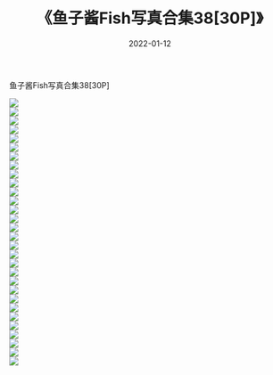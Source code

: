 ﻿---
layout: post
title:  《鱼子酱Fish写真合集38[30P]》
date:   2022-01-12
img: http://img.660000.xyz/Sharelink/性感/2022/鱼子酱Fish写真合集38[30P]/000.jpg
categories: [美女, 清纯, 唯美]
---

鱼子酱Fish写真合集38[30P]

  ![](http://img.660000.xyz/Sharelink/性感/2022/鱼子酱Fish写真合集38[30P]/001.jpg) <br> ![](http://img.660000.xyz/Sharelink/性感/2022/鱼子酱Fish写真合集38[30P]/002.jpg) <br> ![](http://img.660000.xyz/Sharelink/性感/2022/鱼子酱Fish写真合集38[30P]/003.jpg) <br> ![](http://img.660000.xyz/Sharelink/性感/2022/鱼子酱Fish写真合集38[30P]/004.jpg) <br> ![](http://img.660000.xyz/Sharelink/性感/2022/鱼子酱Fish写真合集38[30P]/005.jpg) <br> ![](http://img.660000.xyz/Sharelink/性感/2022/鱼子酱Fish写真合集38[30P]/006.jpg) <br> ![](http://img.660000.xyz/Sharelink/性感/2022/鱼子酱Fish写真合集38[30P]/007.jpg) <br> ![](http://img.660000.xyz/Sharelink/性感/2022/鱼子酱Fish写真合集38[30P]/008.jpg) <br> ![](http://img.660000.xyz/Sharelink/性感/2022/鱼子酱Fish写真合集38[30P]/009.jpg) <br> ![](http://img.660000.xyz/Sharelink/性感/2022/鱼子酱Fish写真合集38[30P]/010.jpg) <br> ![](http://img.660000.xyz/Sharelink/性感/2022/鱼子酱Fish写真合集38[30P]/011.jpg) <br> ![](http://img.660000.xyz/Sharelink/性感/2022/鱼子酱Fish写真合集38[30P]/012.jpg) <br> ![](http://img.660000.xyz/Sharelink/性感/2022/鱼子酱Fish写真合集38[30P]/013.jpg) <br> ![](http://img.660000.xyz/Sharelink/性感/2022/鱼子酱Fish写真合集38[30P]/014.jpg) <br> ![](http://img.660000.xyz/Sharelink/性感/2022/鱼子酱Fish写真合集38[30P]/015.jpg) <br> ![](http://img.660000.xyz/Sharelink/性感/2022/鱼子酱Fish写真合集38[30P]/016.jpg) <br> ![](http://img.660000.xyz/Sharelink/性感/2022/鱼子酱Fish写真合集38[30P]/017.jpg) <br> ![](http://img.660000.xyz/Sharelink/性感/2022/鱼子酱Fish写真合集38[30P]/018.jpg) <br> ![](http://img.660000.xyz/Sharelink/性感/2022/鱼子酱Fish写真合集38[30P]/019.jpg) <br> ![](http://img.660000.xyz/Sharelink/性感/2022/鱼子酱Fish写真合集38[30P]/020.jpg) <br> ![](http://img.660000.xyz/Sharelink/性感/2022/鱼子酱Fish写真合集38[30P]/021.jpg) <br> ![](http://img.660000.xyz/Sharelink/性感/2022/鱼子酱Fish写真合集38[30P]/022.jpg) <br> ![](http://img.660000.xyz/Sharelink/性感/2022/鱼子酱Fish写真合集38[30P]/023.jpg) <br> ![](http://img.660000.xyz/Sharelink/性感/2022/鱼子酱Fish写真合集38[30P]/024.jpg) <br> ![](http://img.660000.xyz/Sharelink/性感/2022/鱼子酱Fish写真合集38[30P]/025.jpg) <br> ![](http://img.660000.xyz/Sharelink/性感/2022/鱼子酱Fish写真合集38[30P]/026.jpg) <br> ![](http://img.660000.xyz/Sharelink/性感/2022/鱼子酱Fish写真合集38[30P]/027.jpg) <br> ![](http://img.660000.xyz/Sharelink/性感/2022/鱼子酱Fish写真合集38[30P]/028.jpg) <br> ![](http://img.660000.xyz/Sharelink/性感/2022/鱼子酱Fish写真合集38[30P]/029.jpg) <br> ![](http://img.660000.xyz/Sharelink/性感/2022/鱼子酱Fish写真合集38[30P]/030.jpg) <br>